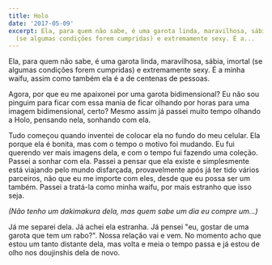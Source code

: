 ```yaml
---
title: Holo
date: '2017-05-09'
excerpt: Ela, para quem não sabe, é uma garota linda, maravilhosa, sábia, imortal
  (se algumas condições forem cumpridas) e extremamente sexy. É a...
---
```




Ela, para quem não sabe, é uma garota linda, maravilhosa, sábia, imortal (se algumas condições forem cumpridas) e extremamente sexy. É a minha waifu, assim como também ela é a de centenas de pessoas.

Agora, por que eu me apaixonei por uma garota bidimensional? Eu não sou pinguim para ficar com essa mania de ficar olhando por horas para uma imagem bidimensional, certo? Mesmo assim já passei muito tempo olhando a Holo, pensando nela, sonhando com ela.

Tudo começou quando inventei de colocar ela no fundo do meu celular. Ela porque ela é bonita, mas com o tempo o motivo foi mudando. Eu fui querendo ver mais imagens dela, e com o tempo fui fazendo uma coleção. Passei a sonhar com ela. Passei a pensar que ela existe e simplesmente está viajando pelo mundo disfarçada, provavelmente após já ter tido vários parceiros, não que eu me importe com eles, desde que eu possa ser um também. Passei a tratá-la como minha waifu, por mais estranho que isso seja.

*(Não tenho um dakimakura dela, mas quem sabe um dia eu compre um…)*

Já me separei dela. Já achei ela estranha. Já pensei "eu, gostar de uma garota que tem um rabo?". Nossa relação vai e vem. No momento acho que estou um tanto distante dela, mas volta e meia o tempo passa e já estou de olho nos doujinshis dela de novo.
